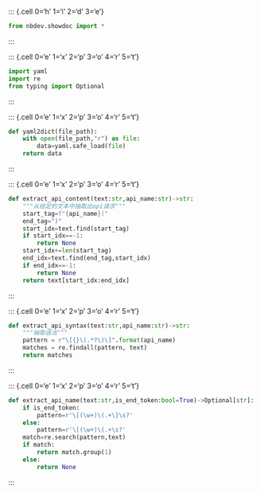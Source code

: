 

::: {.cell 0=‘h’ 1=‘i’ 2=‘d’ 3=‘e’}

``` python
from nbdev.showdoc import *
```

:::

::: {.cell 0=‘e’ 1=‘x’ 2=‘p’ 3=‘o’ 4=‘r’ 5=‘t’}

``` python
import yaml
import re
from typing import Optional
```

:::

::: {.cell 0=‘e’ 1=‘x’ 2=‘p’ 3=‘o’ 4=‘r’ 5=‘t’}

``` python
def yaml2dict(file_path):
    with open(file_path,"r") as file:
        data=yaml.safe_load(file)
    return data
```

:::

::: {.cell 0=‘e’ 1=‘x’ 2=‘p’ 3=‘o’ 4=‘r’ 5=‘t’}

``` python
def extract_api_content(text:str,api_name:str)->str:
    """从给定的文本中抽取出api请求"""
    start_tag=f"{api_name}("
    end_tag=")"
    start_idx=text.find(start_tag)
    if start_idx==-1:
        return None
    start_idx+=len(start_tag)
    end_idx=text.find(end_tag,start_idx)
    if end_idx==-1:
        return None
    return text[start_idx:end_idx]
```

:::

::: {.cell 0=‘e’ 1=‘x’ 2=‘p’ 3=‘o’ 4=‘r’ 5=‘t’}

``` python
def extract_api_syntax(text:str,api_name:str)->str:
    """抽取语法"""
    pattern = r"\[{}\(.*?\)\]".format(api_name)
    matches = re.findall(pattern, text)
    return matches
```

:::

::: {.cell 0=‘e’ 1=‘x’ 2=‘p’ 3=‘o’ 4=‘r’ 5=‘t’}

``` python
def extract_api_name(text:str,is_end_token:bool=True)->Optional[str]:
    if is_end_token:
        pattern=r'\[(\w+)\(.+\]\s?'
    else:
        pattern=r'\[(\w+)\(.+\s?'
    match=re.search(pattern,text)
    if match:
        return match.group(1)
    else:
        return None
```

:::
